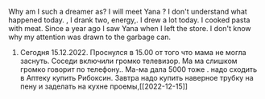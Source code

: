 Why am I such a dreamer as? I will meet Yana ?
I don't understand what happened today. , I drank two, energy,. I drew a lot today. I cooked pasta with meat. Since a year ago I saw Yana when I left the store. I don't know why my attention was drawn to the garbage can. 
1. Сегодня 15.12.2022. Проснулся в 15.00 от того
что мама не могла заснуть. Соседи включили громко телевизор.
Ма ма слишком громко говорит по телефону.. Ма-ма дала 5000 тоже .
надо сходить в Аптеку купить Рибоксин. Завтра надо купить наверное
трубку на пену и заделать на кухне проемы,[[2022-12-15]]
